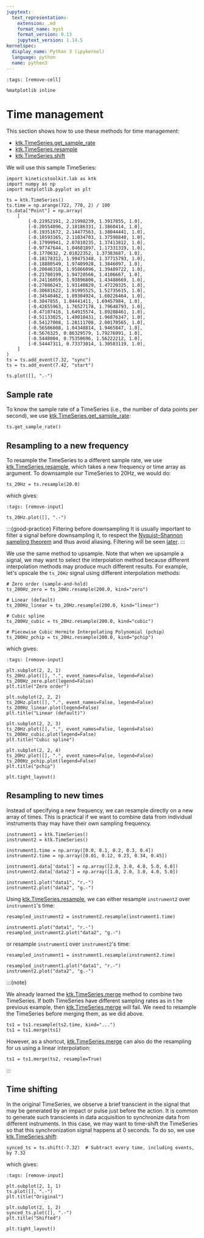 ```yaml
---
jupytext:
  text_representation:
    extension: .md
    format_name: myst
    format_version: 0.13
    jupytext_version: 1.14.5
kernelspec:
  display_name: Python 3 (ipykernel)
  language: python
  name: python3
---
```


```{code-cell} ipython3
:tags: [remove-cell]

%matplotlib inline
```

# Time management

This section shows how to use these methods for time management:

- [ktk.TimeSeries.get_sample_rate](api/ktk.TimeSeries.get_sample_rate.rst)
- [ktk.TimeSeries.resample](api/ktk.TimeSeries.resample.rst)
- [ktk.TimeSeries.shift](api/ktk.TimeSeries.shift.rst)

We will use this sample TimeSeries:

```{code-cell} ipython3
import kineticstoolkit.lab as ktk
import numpy as np
import matplotlib.pyplot as plt

ts = ktk.TimeSeries()
ts.time = np.arange(722, 770, 2) / 100
ts.data["Point"] = np.array(
    [
        [-0.21952191, 2.21998239, 1.3917855, 1.0],
        [-0.20554896, 2.18186331, 1.3860414, 1.0],
        [-0.19351672, 2.14477563, 1.38044441, 1.0],
        [-0.18593165, 2.11034703, 1.37598848, 1.0],
        [-0.17999941, 2.07810235, 1.37413812, 1.0],
        [-0.97747644, 1.04681897, 1.17331319, 1.0],
        [-0.1770632, 2.01822352, 1.37383687, 1.0],
        [-0.18178312, 1.99475348, 1.37715793, 1.0],
        [-0.18880549, 1.97409928, 1.3846097, 1.0],
        [-0.20046318, 1.95866096, 1.39489722, 1.0],
        [-0.21780199, 1.94720566, 1.4106667, 1.0],
        [-0.24116059, 1.93896806, 1.43488669, 1.0],
        [-0.27086243, 1.93140829, 1.47220325, 1.0],
        [-0.30681622, 1.91995525, 1.52735615, 1.0],
        [-0.34540462, 1.89304924, 1.60226464, 1.0],
        [-0.3847855, 1.84441411, 1.69457984, 1.0],
        [-0.42655963, 1.76527178, 1.79648793, 1.0],
        [-0.47107416, 1.64915574, 1.89288461, 1.0],
        [-0.51133025, 1.49018431, 1.96876347, 1.0],
        [-0.54127008, 1.28111708, 2.00170565, 1.0],
        [-0.56586808, 1.04348814, 1.9465847, 1.0],
        [-0.5676325, 0.86329579, 1.79276991, 1.0],
        [-0.5448004, 0.75350696, 1.56222212, 1.0],
        [-0.54447311, 0.73373014, 1.30583119, 1.0],
    ]
)
ts = ts.add_event(7.32, "sync")
ts = ts.add_event(7.42, "start")

ts.plot([], ".-")
```

## Sample rate

To know the sample rate of a TimeSeries (i.e., the number of data points per second), we use [ktk.TimeSeries.get_sample_rate](api/ktk.TimeSeries.get_sample_rate.rst):

```{code-cell} ipython3
ts.get_sample_rate()
```

## Resampling to a new frequency

To resample the TimeSeries to a different sample rate, we use [ktk.TimeSeries.resample](api/ktk.TimeSeries.resample.rst), which takes a new frequency or time array as argument. To downsample our TimeSeries to 20Hz, we would do:

```{code-cell} ipython3
ts_20Hz = ts.resample(20.0)
```

which gives:

```{code-cell} ipython3
:tags: [remove-input]

ts_20Hz.plot([], ".-")
```

:::{good-practice} Filtering before downsampling
It is usually important to filter a signal before downsampling it, to respect the [Nyquist–Shannon sampling theorem](https://en.wikipedia.org/wiki/Nyquist%E2%80%93Shannon_sampling_theorem) and thus avoid aliasing. Filtering will be seen [later](filters.md).
:::

We use the same method to upsample. Note that when we upsample a signal, we may want to select the interpolation method because different interpolation methods may produce much different results. For example, let's upscale the `ts_20Hz` signal using different interpolation methods:

```{code-cell} ipython3
# Zero order (sample-and-hold)
ts_200Hz_zero = ts_20Hz.resample(200.0, kind="zero")

# Linear (default)
ts_200Hz_linear = ts_20Hz.resample(200.0, kind="linear")

# Cubic spline
ts_200Hz_cubic = ts_20Hz.resample(200.0, kind="cubic")

# Piecewise Cubic Hermite Interpolating Polynomial (pchip)
ts_200Hz_pchip = ts_20Hz.resample(200.0, kind="pchip")
```

which gives:

```{code-cell} ipython3
:tags: [remove-input]

plt.subplot(2, 2, 1)
ts_20Hz.plot([], ".", event_names=False, legend=False)
ts_200Hz_zero.plot(legend=False)
plt.title("Zero order")

plt.subplot(2, 2, 2)
ts_20Hz.plot([], ".", event_names=False, legend=False)
ts_200Hz_linear.plot(legend=False)
plt.title("Linear (default)")

plt.subplot(2, 2, 3)
ts_20Hz.plot([], ".", event_names=False, legend=False)
ts_200Hz_cubic.plot(legend=False)
plt.title("Cubic spline")

plt.subplot(2, 2, 4)
ts_20Hz.plot([], ".", event_names=False, legend=False)
ts_200Hz_pchip.plot(legend=False)
plt.title("pchip")

plt.tight_layout()
```

## Resampling to new times

Instead of specifying a new frequency, we can resample directly on a new array of times. This is practical if we want to combine data from individual instruments thay may have their own sampling frequency.

```{code-cell} ipython3
instrument1 = ktk.TimeSeries()
instrument2 = ktk.TimeSeries()

instrument1.time = np.array([0.0, 0.1, 0.2, 0.3, 0.4])
instrument2.time = np.array([0.01, 0.12, 0.23, 0.34, 0.45])

instrument1.data['data1'] = np.array([2.0, 3.0, 4.0, 5.0, 6.0])
instrument2.data['data2'] = np.array([1.0, 2.0, 3.0, 4.0, 5.0])

instrument1.plot("data1", "r.-")
instrument2.plot("data2", "g.-")
```

Using [ktk.TimeSeries.resample](api/ktk.TimeSeries.resample.rst), we can either resample `instrument2` over `instrument1`'s time:

```{code-cell} ipython3
resampled_instrument2 = instrument2.resample(instrument1.time)

instrument1.plot("data1", "r.-")
resampled_instrument2.plot("data2", "g.-")
```

or resample `instrument1` over `instrument2`'s time:

```{code-cell} ipython3
resampled_instrument1 = instrument1.resample(instrument2.time)

resampled_instrument1.plot("data1", "r.-")
instrument2.plot("data2", "g.-")
```

:::{note}

We already learned the [ktk.TimeSeries.merge](api/ktk.TimeSeries.merge.rst) method to combine two TimeSeries. If both TimeSeries have different sampling rates as in t he previous example, then [ktk.TimeSeries.merge](api/ktk.TimeSeries.merge.rst) will fail. We need to resample the TimeSeries before merging them, as we did above.

```
ts1 = ts1.resample(ts2.time, kind="...")
ts1 = ts1.merge(ts1)
```

However, as a shortcut, [ktk.TimeSeries.merge](api/ktk.TimeSeries.merge.rst) can also do the resampling for us using a linear interpolation:

```
ts1 = ts1.merge(ts2, resample=True)
```
:::


## Time shifting

In the original TimeSeries, we observe a brief transcient in the signal that may be generated by an impact or pulse just before the action. It is common to generate such transcients in data acquisition to synchronize data from different instruments. In this case, we may want to time-shift the TimeSeries so that this synchronization signal happens at 0 seconds. To do so, we use [ktk.TimeSeries.shift](api/ktk.TimeSeries.shift.rst):

```{code-cell} ipython3
synced_ts = ts.shift(-7.32)  # Subtract every time, including events, by 7.32
```

which gives:

```{code-cell} ipython3
:tags: [remove-input]

plt.subplot(2, 1, 1)
ts.plot([], ".-")
plt.title("Original")

plt.subplot(2, 1, 2)
synced_ts.plot([], ".-")
plt.title("Shifted")

plt.tight_layout()
```
